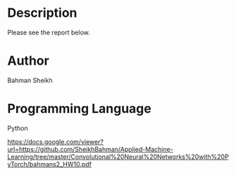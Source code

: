 # Description

Please see the report below.

# Author
Bahman Sheikh

# Programming Language
Python


https://docs.google.com/viewer?url=https://github.com/SheikhBahman/Applied-Machine-Learning/tree/master/Convolutional%20Neural%20Networks%20with%20PyTorch/bahmans2_HW10.pdf



